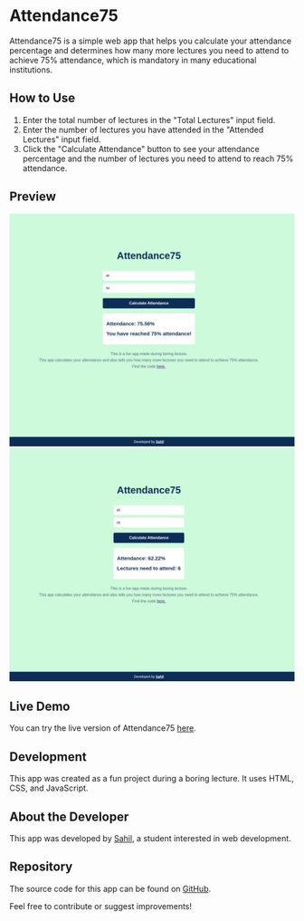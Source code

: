# Attendance75

Attendance75 is a simple web app that helps you calculate your attendance percentage and determines how many more lectures you need to attend to achieve 75% attendance, which is mandatory in many educational institutions.

## How to Use

1. Enter the total number of lectures in the "Total Lectures" input field.
2. Enter the number of lectures you have attended in the "Attended Lectures" input field.
3. Click the "Calculate Attendance" button to see your attendance percentage and the number of lectures you need to attend to reach 75% attendance.

## Preview
!["Preview Image"](1.png)
!["Preview Image two"](2.png)

## Live Demo

You can try the live version of Attendance75 [here](https://lectureattendance75.netlify.app/).

## Development

This app was created as a fun project during a boring lecture. It uses HTML, CSS, and JavaScript.

## About the Developer

This app was developed by [Sahil](https://github.com/Sxhil296), a student interested in web development.

## Repository

The source code for this app can be found on [GitHub](https://github.com/Sxhil296/attendance75).

Feel free to contribute or suggest improvements!

